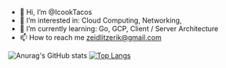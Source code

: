 - 👋 Hi, I’m @IcookTacos
- 👀 I’m interested in: Cloud Computing, Networking,  
- 🌱 I’m currently learning: Go, GCP, Client / Server Architecture
- 📫 How to reach me zeidlitzerik@gmail.com

<!---
IcookTacos/IcookTacos is a ✨ special ✨ repository because its `README.md` (this file) appears on your GitHub profile.
You can click the Preview link to take a look at your changes.
--->

![Anurag's GitHub stats](https://github-readme-stats.vercel.app/api?username=IcookTacos&show_icons=true&theme=radical)
[![Top Langs](https://github-readme-stats.vercel.app/api/top-langs/?username=IcookTacos&layout=compact)](https://github.com/anuraghazra/github-readme-stats)
